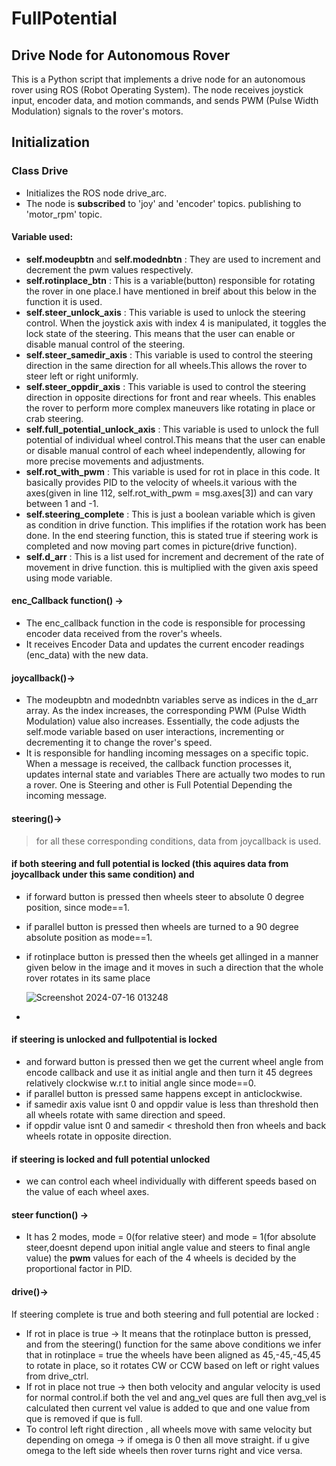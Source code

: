 # FullPotential
## Drive Node for Autonomous Rover
This is a Python script that implements a drive node for an autonomous rover using ROS (Robot Operating System). The node receives joystick input, encoder data, and motion commands, and sends PWM (Pulse Width Modulation) signals to the rover's motors.
## Initialization
### Class Drive
* Initializes the ROS node drive_arc.
* The node is **subscribed** to 'joy' and 'encoder' topics. publishing to 'motor_rpm' topic.
#### Variable used:
 * __self.modeupbtn__ and __self.modednbtn__ : They are used to increment and decrement the pwm values respectively.
 * __self.rotinplace_btn__ : This is a variable(button) responsible for rotating the rover in one place.I have mentioned in breif about this below in the function it is used.
 * __self.steer_unlock_axis__ : This variable is used to unlock the steering control. When the joystick axis with index 4 is manipulated, it toggles the lock state of the steering. This means that the user can enable or disable manual control of the steering.
 * __self.steer_samedir_axis__ : This variable is used to control the steering direction in the same direction for all wheels.This allows the rover to steer left or right uniformly.
 * __self.steer_oppdir_axis__ : This variable is used to control the steering direction in opposite directions for front and rear wheels. This enables the rover to perform more complex maneuvers like rotating in place or crab steering.
 * __self.full_potential_unlock_axis__ : This variable is used to unlock the full potential of individual wheel control.This means that the user can enable or disable manual control of each wheel independently, allowing for more precise movements and adjustments.
 * __self.rot_with_pwm__ : This variable is used for rot in place in this code. It basically provides PID to the velocity of wheels.it various with the axes(given in line 112, self.rot_with_pwm = msg.axes[3]) and can vary between 1 and -1.
 * __self.steering_complete__ : This is just a boolean variable which is given as condition in drive function. This implifies if the rotation work has been done. In the end steering function, this is stated true if steering work is completed and now moving part comes in picture(drive function).
 * __self.d_arr__ : This is a list used for increment and decrement of the rate of movement in drive function. this is multiplied with the given axis speed using mode variable.


#### enc_Callback function() ->
 * The enc_callback function in the code is responsible for processing encoder data received from the rover's wheels.
 * It receives Encoder Data and updates the current encoder readings (enc_data) with the new data.

#### joycallback()->
 * The modeupbtn and modednbtn variables serve as indices in the d_arr array. As the index increases, the corresponding PWM (Pulse Width Modulation) value also increases. Essentially, the code adjusts the self.mode 
  variable based on user interactions, incrementing or decrementing it to change the rover's speed.
 * It is responsible for handling incoming messages on a specific topic. When a message is received, the callback function processes it, updates internal state and variables There are actually two modes to run a rover. One is Steering and other is Full Potential Depending the incoming message. 
 
#### steering()->
 > for all these corresponding conditions, data from joycallback is used.
#### if both steering and full potential is locked (this aquires data from joycallback under this same condition) and
  * if forward button is pressed then wheels steer to absolute 0 degree position, since mode==1.
  * if parallel button is pressed then wheels are turned to a 90 degree absolute position as mode==1.
  * if rotinplace button is pressed then the wheels get allinged in a manner given below in the image and it moves in such a direction that the whole rover rotates in its same place
    
    ![Screenshot 2024-07-16 013248](https://github.com/user-attachments/assets/9fe5623b-bbd8-4e8a-b9f4-8fb414ee863a)

  *  
#### if steering is unlocked and fullpotential is locked
* and forward button is pressed then we get the current wheel angle from encode callback and use it as initial angle and then turn it 45 degrees relatively clockwise w.r.t to initial angle since mode==0.
* if parallel button is pressed same happens except in anticlockwise.
* if samedir axis value isnt 0 and oppdir value is less than threshold then all wheels rotate with same direction and speed.
* if oppdir value isnt 0 and samedir < threshold then fron wheels and back wheels rotate in opposite direction.
#### if steering is locked and full potential unlocked
* we can control each wheel individually with different speeds based on the value of each wheel axes.

#### steer function() -> 
* It has 2 modes, mode = 0(for relative steer) and mode = 1(for absolute steer,doesnt depend upon initial angle value and steers to final angle value)
the **pwm** values for each of the 4 wheels is decided by the proportional factor in PID.

#### drive()->
If steering complete is true and both steering and full potential are locked :
* If rot in place is true -> It means that the rotinplace button is pressed, and from the steering() function for the same above conditions we infer that in rotinplace = true the wheels have been aligned as 45,-45,-45,45 to rotate in place, so it rotates CW or CCW based on left or right values from drive_ctrl.
* If rot in place not true -> then both velocity and angular velocity is used for normal control.if both the vel and ang_vel ques are full then avg_vel is calculated then current vel value is added to que and one value from que is removed if que is full.
* To control left right direction , all wheels move with same velocity but depending on omega -> if omega is 0 then all move straight. if u give omega to the left side wheels then rover turns right and vice versa.
